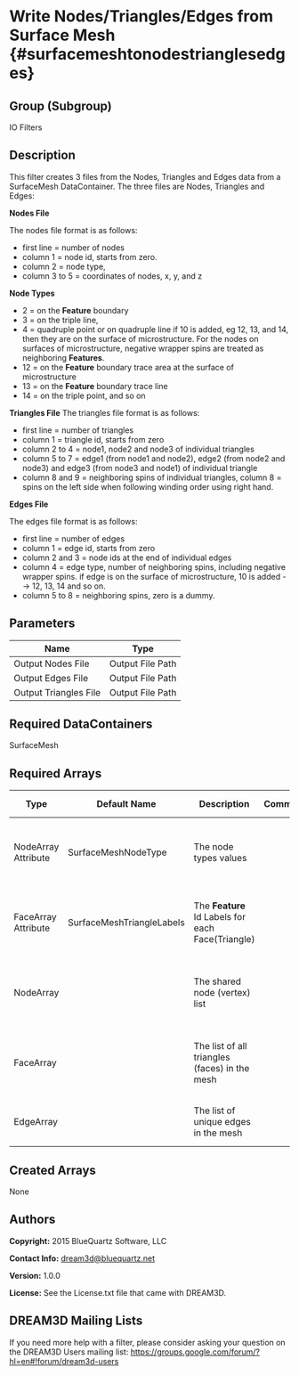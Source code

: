 Write Nodes/Triangles/Edges from Surface Mesh {#surfacemeshtonodestrianglesedges}
======

## Group (Subgroup) ##
IO Filters

## Description ##

This filter creates 3 files from the Nodes, Triangles and Edges data from a SurfaceMesh DataContainer. The three files are Nodes, Triangles and Edges:

**Nodes File**

The nodes file format is as follows:
-  first line = number of nodes
-  column 1 = node id, starts from zero.
-  column 2 = node type,
-  column 3 to 5 = coordinates of nodes, x, y, and z

**Node Types**

- 2 = on the **Feature** boundary
- 3 = on the triple line,
- 4 = quadruple point or on quadruple line if 10 is added, eg 12, 13, and 14, then they are on the surface of microstructure.
For the nodes on surfaces of microstructure, negative wrapper spins are treated as neighboring **Features**.
- 12 = on the **Feature** boundary trace area at the surface of microstructure
- 13 = on the **Feature** boundary trace line
- 14 = on the triple point, and so on

**Triangles File**
The triangles file format is as follows:

-  first line = number of triangles
-  column 1 = triangle id, starts from zero
-  column 2 to 4 = node1, node2 and node3 of individual triangles
-  column 5 to 7 = edge1 (from node1 and node2), edge2 (from node2 and node3) and edge3 (from node3 and node1) of individual triangle
-  column 8 and 9 = neighboring spins of individual triangles, column 8 = spins on the left side when following winding order using right hand.

**Edges File**

The edges file format is as follows:
-  first line = number of edges
-  column 1 = edge id, starts from zero
-  column 2 and 3 = node ids at the end of individual edges
-  column 4 = edge type, number of neighboring spins, including negative wrapper spins.
              if edge is on the surface of microstructure, 10 is added --> 12, 13, 14 and so on.
- column 5 to 8 = neighboring spins, zero is a dummy.


## Parameters ##

| Name | Type |
|------|------|
| Output Nodes File | Output File Path |
| Output Edges File | Output File Path |
| Output Triangles File | Output File Path |

## Required DataContainers ##
SurfaceMesh

## Required Arrays ##

| Type | Default Name | Description | Comment | Filters Known to Create Data |
|------|--------------|-------------|---------|-----|
| NodeArray Attribute | SurfaceMeshNodeType | The node types values |   | Quick Surface Mesh (SurfaceMeshing), M3C Surface Meshing (Slice at a Time) |
| FaceArray Attribute | SurfaceMeshTriangleLabels | The **Feature** Id Labels for each Face(Triangle) |   | Quick Surface Mesh (SurfaceMeshing), M3C Surface Meshing (Slice at a Time) |
| NodeArray | | The shared node (vertex) list |   | Quick Surface Mesh (SurfaceMeshing), M3C Surface Meshing (Slice at a Time) |
| FaceArray | | The list of all triangles (faces) in the mesh |   | Quick Surface Mesh (SurfaceMeshing), M3C Surface Meshing (Slice at a Time) |
| EdgeArray | | The list of unique edges in the mesh |   | Generate Surface Mesh Connectivity (SurfaceMeshing) | 


## Created Arrays ##
None


## Authors ##

**Copyright:** 2015 BlueQuartz Software, LLC

**Contact Info:** dream3d@bluequartz.net

**Version:** 1.0.0

**License:**  See the License.txt file that came with DREAM3D.




## DREAM3D Mailing Lists ##

If you need more help with a filter, please consider asking your question on the DREAM3D Users mailing list:
https://groups.google.com/forum/?hl=en#!forum/dream3d-users


